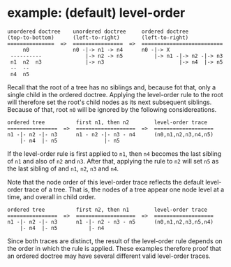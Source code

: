 
<!-- ======================================================================= -->
# example: (default) level-order

```
unordered doctree    unordered doctree     ordered doctree
(top-to-bottom)      (left-to-right)       (left-to-right)
===============  =>  ================  =>  ==========================
     n0              n0 -|-> n1 -> n4      n0 -|-> X
 ----------              |-> n2 -> n5          |-> n1 -|-> n2 -|-> n3
 n1  n2  n3              |-> n3                        |-> n4  |-> n5
 --  --
 n4  n5
```

Recall that the root of a tree has no siblings and, because fot that, only a
single child in the ordered doctree. Applying the level-order rule to the root
will therefore set the root's child nodes as its next subsequent siblings.
Because of that, root `n0` will be ignored by the following considereations.

```
ordered tree          first n1, then n2        level-order trace
================  =>  ===================  =>  ===================
n1 -|- n2 -|- n3      n1 - n2 -|- n3 - n4      (n0,n1,n2,n3,n4,n5)
    |- n4  |- n5               |- n5
```

If the level-order rule is first applied to `n1`, then `n4` becomes the last
sibling of `n1` and also of `n2` and `n3`. After that, applying the rule to
`n2` will set `n5` as the last sibling of and `n1`, `n2`, `n3` and `n4`.

Note that the node order of this level-order trace reflects the default
level-order trace of a tree. That is, the nodes of a tree appear one node
level at a time, and overall in child order.

```
ordered tree          first n2, then n1        level-order trace
================  =>  ===================  =>  ===================
n1 -|- n2 -|- n3      n1 -|- n2 - n3 - n5      (n0,n1,n2,n3,n5,n4)
    |- n4  |- n5          |- n4
```

Since both traces are distinct, the result of the level-order rule depends on
the order in which the rule is applied. These examples therefore proof that
an ordered doctree may have several different valid level-order traces.
